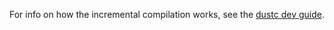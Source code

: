 For info on how the incremental compilation works, see the [dustc dev guide].

[dustc dev guide]: https://dustc-dev-guide.dust-lang.org/query.html
